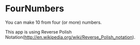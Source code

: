FourNumbers
===========

You can make 10 from four (or more) numbers.

This app is using Reverse Polish Notation(http://en.wikipedia.org/wiki/Reverse_Polish_notation).
